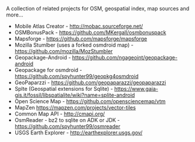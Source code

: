 A collection of related projects for OSM, geospatial index, map sources and more... 

* Mobile Atlas Creator - http://mobac.sourceforge.net/
* OSMBonusPack - https://github.com/MKergall/osmbonuspack
* Mapsforge - https://github.com/mapsforge/mapsforge
* Mozilla Stumlber (uses a forked osmdroid map) - https://github.com/mozilla/MozStumbler
* Geopackage-Android - https://github.com/ngageoint/geopackage-android
* Geopackage for osmdroid - https://github.com/spyhunter99/geopkg4osmdroid
* GeoPaparzzi - https://github.com/geopaparazzi/geopaparazzi
* Splte (Geospatial extensions for Sqlite) - https://www.gaia-gis.it/fossil/libspatialite/wiki?name=splite-android
* Open Science Map - https://github.com/opensciencemap/vtm
* MapZen https://mapzen.com/projects/vector-tiles
* Common Map API - http://cmapi.org/
* OsmReader - bz2 to sqlite on ADK or JDK - https://github.com/spyhunter99/osmreader
* USGS Earth Explorer - http://earthexplorer.usgs.gov/